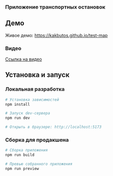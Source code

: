 ### Приложение транспортных остановок

## Демо

Живое демо: https://kakbutos.github.io/test-map

### Видео

[Ссылка на видео](./public/остановка.mp4)

## Установка и запуск

### Локальная разработка

```bash
# Установка зависимостей
npm install 

# Запуск dev-сервера
npm run dev

# Открыть в браузере: http://localhost:5173
```

### Сборка для продакшена

```bash
# Сборка приложения
npm run build

# Превью собранного приложения
npm run preview
```